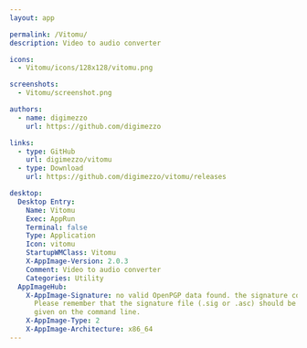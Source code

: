```yaml
---
layout: app

permalink: /Vitomu/
description: Video to audio converter

icons:
  - Vitomu/icons/128x128/vitomu.png

screenshots:
  - Vitomu/screenshot.png

authors:
  - name: digimezzo
    url: https://github.com/digimezzo

links:
  - type: GitHub
    url: digimezzo/vitomu
  - type: Download
    url: https://github.com/digimezzo/vitomu/releases

desktop:
  Desktop Entry:
    Name: Vitomu
    Exec: AppRun
    Terminal: false
    Type: Application
    Icon: vitomu
    StartupWMClass: Vitomu
    X-AppImage-Version: 2.0.3
    Comment: Video to audio converter
    Categories: Utility
  AppImageHub:
    X-AppImage-Signature: no valid OpenPGP data found. the signature could not be verified.
      Please remember that the signature file (.sig or .asc) should be the first file
      given on the command line.
    X-AppImage-Type: 2
    X-AppImage-Architecture: x86_64
---
```

